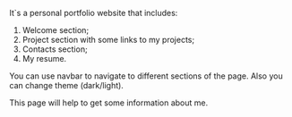 It`s a personal portfolio website that includes:
  1) Welcome section;
  2) Project section with some links to my projects;
  3) Contacts section;
  4) My resume.


You can use navbar to navigate to different sections of the page.
Also you can change theme (dark/light).
  
This page will help to get some information about me. 
